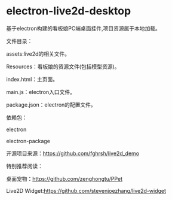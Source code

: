 # electron-live2d-desktop
基于electron构建的看板娘PC端桌面挂件,项目资源属于本地加载。

文件目录：

assets:live2d的相关文件。

Resources：看板娘的资源文件(包括模型资源)。

index.html：主页面。

main.js：electron入口文件。

package.json：electron的配置文件。


依赖包：

electron

electron-package

开源项目来源：https://github.com/fghrsh/live2d_demo


特别推荐阅读：

桌面宠物：https://github.com/zenghongtu/PPet

Live2D Widget:https://github.com/stevenjoezhang/live2d-widget
